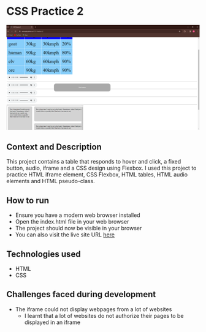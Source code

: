 # CSS Practice 2
![](assets/CSS2Screenshot.PNG)
## Context and Description
This project contains a table that responds to hover and click, a fixed button, audio, iframe and a CSS design using Flexbox. I used this project to practice HTML iframe element, CSS Flexbox, HTML tables, HTML audio elements and HTML pseudo-class.
## How to run
* Ensure you have a modern web browser installed
* Open the index.html file in your web browser
* The project should now be visible in your browser
* You can also visit the live site URL [here](https://arinzegit.github.io/CSS-Practice-2/)
## Technologies used
* HTML
* CSS
## Challenges faced during development
* The iframe could not display webpages from a lot of websites
  * I learnt that a lot of websites do not authorize their pages to be displayed in an iframe
